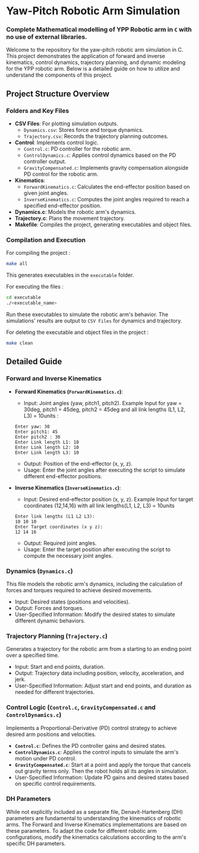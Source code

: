 # Yaw-Pitch Robotic Arm Simulation

### Complete Mathematical modelling of YPP Robotic arm in `C` with no use of external libraries.

Welcome to the repository for the yaw-pitch robotic arm simulation in C. This project demonstrates the application of forward and inverse kinematics, control dynamics, trajectory planning, and dynamic modeling for the YPP robotic arm. Below is a detailed guide on how to utilize and understand the components of this project.

## Project Structure Overview

### Folders and Key Files

- **CSV Files**: For plotting simulation outputs.
  - `Dynamics.csv`: Stores force and torque dynamics.
  - `Trajectory.csv`: Records the trajectory planning outcomes.
- **Control**: Implements control logic.
  - `Control.c`: PD controller for the robotic arm.
  - `ControlDynamics.c`: Applies control dynamics based on the PD controller output.
  - `GravityCompensated.c`: Implements gravity compensation alongside PD control for the robotic arm.
- **Kinematics**:
  - `ForwardKinematics.c`: Calculates the end-effector position based on given joint angles.
  - `InverseKinematics.c`: Computes the joint angles required to reach a specified end-effector position.
- **Dynamics.c**: Models the robotic arm's dynamics.
- **Trajectory.c**: Plans the movement trajectory.
- **Makefile**: Compiles the project, generating executables and object files.

### Compilation and Execution

For compiling the project :

```sh
make all
```

This generates executables in the `executable` folder.

For executing the files :

```sh
cd executable
./<executable_name>
```

Run these executables to simulate the robotic arm's behavior. The simulations' results are output to `CSV Files` for dynamics and trajectory.

For deleting the executable and object files in the project :

```sh
make clean
```

## Detailed Guide

### Forward and Inverse Kinematics

- **Forward Kinematics (`ForwardKinematics.c`)**:

  - Input: Joint angles (yaw, pitch1, pitch2).
  Example Input for yaw = 30deg, pitch1 = 45deg, pitch2 = 45deg and all link lengths (L1, L2, L3) = 10units :
  ```
  Enter yaw: 30
  Enter pitch1: 45
  Enter pitch2 : 30
  Enter Link length L1: 10
  Enter Link length L2: 10
  Enter Link length L3: 10
  ```
  - Output: Position of the end-effector (x, y, z).
  - Usage: Enter the joint angles after executing the script to simulate different end-effector positions.

- **Inverse Kinematics (`InverseKinematics.c`)**:
  - Input: Desired end-effector position (x, y, z).
  Example Input for target coordinates (12,14,16) with all link lengths(L1, L2, L3) = 10units
  ```
  Enter link lengths (L1 L2 L3):
  10 10 10
  Enter Target coordinates (x y z):
  12 14 16
  ```
  - Output: Required joint angles.
  - Usage: Enter the target position after executing the script to compute the necessary joint angles.

### Dynamics (`Dynamics.c`)

This file models the robotic arm's dynamics, including the calculation of forces and torques required to achieve desired movements.

- Input: Desired states (positions and velocities).
- Output: Forces and torques.
- User-Specified Information: Modify the desired states to simulate different dynamic behaviors.

### Trajectory Planning (`Trajectory.c`)

Generates a trajectory for the robotic arm from a starting to an ending point over a specified time.

- Input: Start and end points, duration.
- Output: Trajectory data including position, velocity, acceleration, and jerk.
- User-Specified Information: Adjust start and end points, and duration as needed for different trajectories.

### Control Logic (`Control.c`, `GravityCompensated.c` and `ControlDynamics.c`)

Implements a Proportional-Derivative (PD) control strategy to achieve desired arm positions and velocities.

- **`Control.c`**: Defines the PD controller gains and desired states.
- **`ControlDynamics.c`**: Applies the control inputs to simulate the arm's motion under PD control.
- **`GravityCompensated.c`**: Start at a point and apply the torque that cancels out gravity terms only. Then the robot holds all its angles in simulation.
- User-Specified Information: Update PD gains and desired states based on specific control requirements.

### DH Parameters

While not explicitly included as a separate file, Denavit-Hartenberg (DH) parameters are fundamental to understanding the kinematics of robotic arms. The Forward and Inverse Kinematics implementations are based on these parameters. To adapt the code for different robotic arm configurations, modify the kinematics calculations according to the arm's specific DH parameters.
